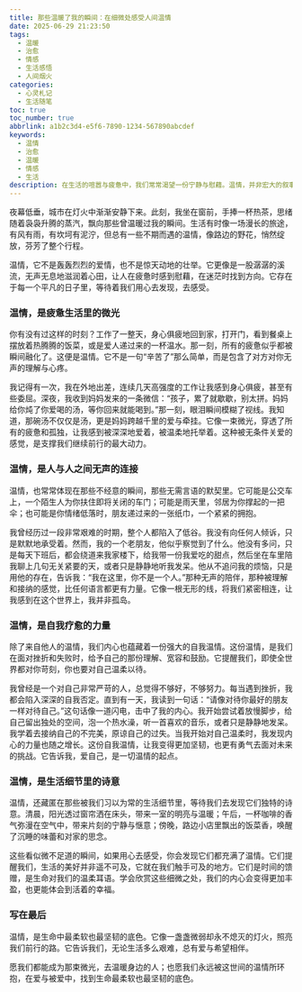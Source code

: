 ```yaml
---
title: 那些温暖了我的瞬间：在细微处感受人间温情
date: 2025-06-29 21:23:50
tags:
  - 温暖
  - 治愈
  - 情感
  - 生活感悟
  - 人间烟火
categories:
  - 心灵札记
  - 生活随笔
toc: true
toc_number: true
abbrlink: a1b2c3d4-e5f6-7890-1234-567890abcdef
keywords:
  - 温情
  - 治愈
  - 温暖
  - 情感
  - 生活
description: 在生活的喧嚣与疲惫中，我们常常渴望一份宁静与慰藉。温情，并非宏大的叙事，而是藏匿于日常细微之处的微光，是人与人之间无声的连接，更是我们内心深处自我疗愈的力量。它如同一杯暖茶，在寒凉时节给予我们最温柔的抚慰，提醒我们，爱与希望从未走远。
---
```


夜幕低垂，城市在灯火中渐渐安静下来。此刻，我坐在窗前，手捧一杯热茶，思绪随着袅袅升腾的蒸汽，飘向那些曾温暖过我的瞬间。生活有时像一场漫长的旅途，有风有雨，有坎坷有泥泞，但总有一些不期而遇的温情，像路边的野花，悄然绽放，芬芳了整个行程。

温情，它不是轰轰烈烈的爱情，也不是惊天动地的壮举。它更像是一股潺潺的溪流，无声无息地滋润着心田，让人在疲惫时感到慰藉，在迷茫时找到方向。它存在于每一个平凡的日子里，等待着我们用心去发现，去感受。

### 温情，是疲惫生活里的微光

你有没有过这样的时刻？工作了一整天，身心俱疲地回到家，打开门，看到餐桌上摆放着热腾腾的饭菜，或是爱人递过来的一杯温水。那一刻，所有的疲惫似乎都被瞬间融化了。这便是温情。它不是一句“辛苦了”那么简单，而是包含了对方对你无声的理解与心疼。

我记得有一次，我在外地出差，连续几天高强度的工作让我感到身心俱疲，甚至有些委屈。深夜，我收到妈妈发来的一条微信：“孩子，累了就歇歇，别太拼。妈妈给你炖了你爱喝的汤，等你回来就能喝到。”那一刻，眼泪瞬间模糊了视线。我知道，那碗汤不仅仅是汤，更是妈妈跨越千里的爱与牵挂。它像一束微光，穿透了所有的疲惫和孤独，让我感到被深深地爱着，被温柔地托举着。这种被无条件关爱的感觉，是支撑我们继续前行的最大动力。

### 温情，是人与人之间无声的连接

温情，也常常体现在那些不经意的瞬间，那些无需言语的默契里。它可能是公交车上，一个陌生人为你扶住即将关闭的车门；可能是雨天里，邻居为你撑起的一把伞；也可能是你情绪低落时，朋友递过来的一张纸巾，一个紧紧的拥抱。

我曾经历过一段非常艰难的时期，整个人都陷入了低谷。我没有向任何人倾诉，只是默默地承受着。然而，我的一个老朋友，他似乎察觉到了什么。他没有多问，只是每天下班后，都会绕道来我家楼下，给我带一份我爱吃的甜点，然后坐在车里陪我聊上几句无关紧要的天，或者只是静静地听我发呆。他从不追问我的烦恼，只是用他的存在，告诉我：“我在这里，你不是一个人。”那种无声的陪伴，那种被理解和接纳的感觉，比任何语言都更有力量。它像一根无形的线，将我们紧密相连，让我感到在这个世界上，我并非孤岛。

### 温情，是自我疗愈的力量

除了来自他人的温情，我们内心也蕴藏着一份强大的自我温情。这份温情，是我们在面对挫折和失败时，给予自己的那份理解、宽容和鼓励。它提醒我们，即使全世界都对你苛刻，你也要对自己温柔以待。

我曾经是一个对自己非常严苛的人，总觉得不够好，不够努力。每当遇到挫折，我都会陷入深深的自我否定。直到有一天，我读到一句话：“请像对待你最好的朋友一样对待自己。”这句话像一道闪电，击中了我的内心。我开始尝试着放慢脚步，给自己留出独处的空间，泡一个热水澡，听一首喜欢的音乐，或者只是静静地发呆。我学着去接纳自己的不完美，原谅自己的过失。当我开始对自己温柔时，我发现内心的力量也随之增长。这份自我温情，让我变得更加坚韧，也更有勇气去面对未来的挑战。它告诉我，爱自己，是一切温情的起点。

### 温情，是生活细节里的诗意

温情，还藏匿在那些被我们习以为常的生活细节里，等待我们去发现它们独特的诗意。清晨，阳光透过窗帘洒在床头，带来一室的明亮与温暖；午后，一杯咖啡的香气弥漫在空气中，带来片刻的宁静与惬意；傍晚，路边小店里飘出的饭菜香，唤醒了沉睡的味蕾和对家的思念。

这些看似微不足道的瞬间，如果用心去感受，你会发现它们都充满了温情。它们提醒我们，生活的美好并非遥不可及，它就在我们触手可及的地方。它们是时间的馈赠，是生命对我们的温柔耳语。学会欣赏这些细微之处，我们的内心会变得更加丰盈，也更能体会到活着的幸福。

### 写在最后

温情，是生命中最柔软也最坚韧的底色。它像一盏盏微弱却永不熄灭的灯火，照亮我们前行的路。它告诉我们，无论生活多么艰难，总有爱与希望相伴。

愿我们都能成为那束微光，去温暖身边的人；也愿我们永远被这世间的温情所环抱，在爱与被爱中，找到生命最柔软也最坚韧的底色。